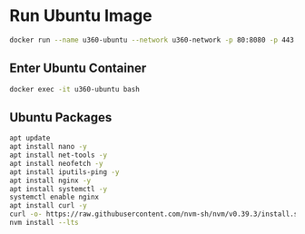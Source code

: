 # Run Ubuntu Image

```bash
docker run --name u360-ubuntu --network u360-network -p 80:8080 -p 443:8443 -p 22:22 -itd ubuntu:latest
```

## Enter Ubuntu Container

```bash
docker exec -it u360-ubuntu bash
```

## Ubuntu Packages

```bash
apt update
apt install nano -y
apt install net-tools -y
apt install neofetch -y
apt install iputils-ping -y
apt install nginx -y
apt install systemctl -y
systemctl enable nginx
apt install curl -y
curl -o- https://raw.githubusercontent.com/nvm-sh/nvm/v0.39.3/install.sh | bash
nvm install --lts
```
